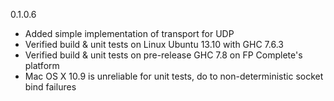0.1.0.6

 * Added simple implementation of transport for UDP
 * Verified build & unit tests on Linux Ubuntu 13.10 with GHC 7.6.3
 * Verified build & unit tests on pre-release GHC 7.8 on FP Complete's platform
 * Mac OS X 10.9 is unreliable for unit tests, do to non-deterministic socket bind failures
